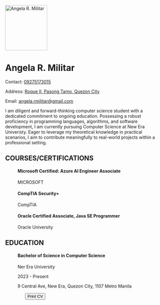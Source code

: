 <!DOCTYPE html>
<html lang="en">

<head>
    <meta charset="UTF-8">
    <meta http-equiv="X-UA-Compatible" content="IE=edge">
    <meta name="viewport" content="width=device-width, initial-scale=1.0">
    
</head>
<body>
    <div id="resume">
        <img src="https://scontent.fmnl9-1.fna.fbcdn.net/v/t39.30808-6/436236366_1784792672002975_8022089195720121170_n.jpg?stp=cp6_dst-jpg&_nc_cat=109&ccb=1-7&_nc_sid=5f2048&_nc_eui2=AeFHGiHSMHKzN5HlOUzGapouJ1nRmCyxcasnWdGYLLFxqz0h_mhG5RHmy8ePcwyIM_wUgGEXWqY6K-al16Peqwv_&_nc_ohc=8YdBNd_ECVwAb6RpH6A&_nc_ht=scontent.fmnl9-1.fna&oh=00_AfDfX-fIAK6niQq1F9JamsGriBTl-mzEWwp7zpGhihl4bA&oe=661B1BCF" alt="Angela R. Militar" width="135" height="145">
        <h1>Angela R. Militar</h1>
        <p>Contact: <a href=#>09275173015</a>
            <p>Address: <a href=#>Roque II, Pasong Tamo, Quezon City</a>
                <p>Email: <a href=#>angela.rmilitar@gmail.com</a>
                    <p id="objective">I am diligent and forward-thinking computer science student with a dedicated commitment to ongoing education. Possessing a robust proficiency in programming languages, algorithms, and software development, I am currently pursuing Computer Science at New Era Univeristy. Eager to leverage my theoretical knowledge in practical scenarios, I aim to contribute meaningfully to real-world projects within a professional setting.
                        </dl>
                        <dl>
                            <h2>COURSES/CERTIFICATIONS</h2>
                            <dd>
                                <h4>Microsoft Certified: Azure AI Engineer Associate</h4>
                                <p>MICROSOFT
                                    <h4>CompTIA Security+</h4>
                                    <p>CompTIA
                                        <h4>Oracle Certified Associate, Java SE Programmer</h4>
                                        <p>Oracle University
                                            <ul>
                        </dl>
                        <dl>
                            <h2>EDUCATION</h2>
                            <dd>
                                <h4>Bachelor of Science in Computer Science</h4>
                                <p>Ner Era University
                                    <p>2023 - Present
                                        <p>9 Central Ave, New Era, Quezon City, 1107 Metro Manila
                                            <ul>
                  
                        

</body>

</html>

<button>Print CV</button>

<!-- FONTAWESOME JS -->
<script src="C:\Users\Lenovo\Downloads\intex"></script>
<!-- CUSTOM JS -->
<script>
    var btn = document.querySelector("button");
    btn.onclick = () => {
        window.print();
    }
</script>
</body>

</html>
